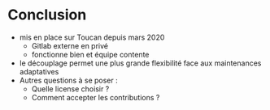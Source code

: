 # Conclusion

- mis en place sur Toucan depuis mars 2020
  - Gitlab externe en privé
  - fonctionne bien et équipe contente
- le découplage permet une plus grande flexibilité face aux maintenances adaptatives
- Autres questions à se poser : 
  - Quelle license choisir ?
  - Comment accepter les contributions ?
